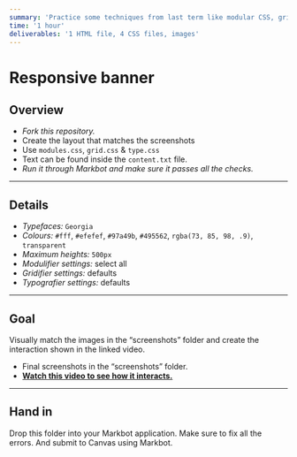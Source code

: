 ```yaml
---
summary: 'Practice some techniques from last term like modular CSS, grid systems, type systems and also practice position.'
time: '1 hour'
deliverables: '1 HTML file, 4 CSS files, images'
---
```


# Responsive banner

## Overview

- *Fork this repository.*
- Create the layout that matches the screenshots
- Use `modules.css`, `grid.css` & `type.css`
- Text can be found inside the `content.txt` file.
- *Run it through Markbot and make sure it passes all the checks.*

---

## Details

- *Typefaces:* `Georgia`
- *Colours:* `#fff`, `#efefef`, `#97a49b`, `#495562`, `rgba(73, 85, 98, .9)`, `transparent`
- *Maximum heights:* `500px`
- *Modulifier settings:* select all
- *Gridifier settings:* defaults
- *Typografier settings:* defaults

---

## Goal

Visually match the images in the “screenshots” folder and create the interaction shown in the linked video.

- Final screenshots in the “screenshots” folder.
- [**Watch this video to see how it interacts.**](https://youtu.be/SwmuvJa9JtQ)

---

## Hand in

Drop this folder into your Markbot application. Make sure to fix all the errors. And submit to Canvas using Markbot.
